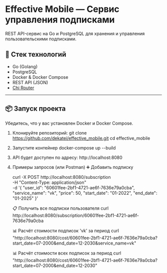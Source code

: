 # Effective Mobile — Сервис управления подписками

REST API-сервис на Go и PostgreSQL для хранения и управления пользовательскими подписками.

## 🚀 Стек технологий

- Go (Golang)
- PostgreSQL
- Docker & Docker Compose
- REST API (JSON)
- [Chi Router](https://github.com/go-chi/chi)

---

## 📦 Запуск проекта

Убедитесь, что у вас установлен Docker и Docker Compose.

1. Клонируйте репозиторий:
   git clone https://github.com/dekatei/effective_mobile.git
   cd effective_mobile

2. Запустите контейнер
    docker-compose up --build
3. API будет доступен по адресу:
    http://localhost:8080

4. Примеры запросов  (или Postman)
    ➕ Добавить подписку

    curl -X POST http://localhost:8080/subscription \
  -H "Content-Type: application/json" \
  -d '{
    "user_id": "60601fee-2bf1-4721-ae6f-7636e79a0cba",
    "service_name": "vk",
    "price": 50,
    "start_date": "01-2022",
    "end_date": "01-2025"
  }'

  
    📋 Получить все подписки пользователя
    curl http://localhost:8080/subscription/60601fee-2bf1-4721-ae6f-7636e79a0cba


  
    📊 Расчёт стоимости подписок 'vk' за период
    curl "http://localhost:8080/cost/60601fee-2bf1-4721-ae6f-7636e79a0cba?start_date=07-2000&end_date=12-2030&service_name=vk"

    📊 Расчёт стоимости всех подписок за период
    curl "http://localhost:8080/cost/60601fee-2bf1-4721-ae6f-7636e79a0cba?start_date=07-2000&end_date=12-2030"
